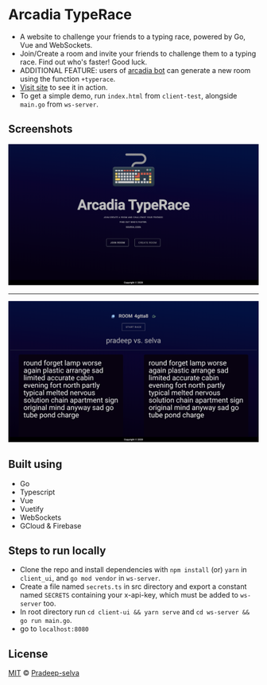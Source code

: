 # Arcadia TypeRace

- A website to challenge your friends to a typing race, powered by Go, Vue and WebSockets.
- Join/Create a room and invite your friends to challenge them to a typing race.
  Find out who's faster! Good luck.
- ADDITIONAL FEATURE: users of [arcadia bot](https://github.com/Pradeep-selva/Arcadia-Bot) can generate a new room using the function `+typerace`.
- [Visit site](https://arcadia-typerace.web.app/) to see it in action.
- To get a simple demo, run `index.html` from `client-test`, alongside `main.go` from `ws-server`.

## Screenshots

![home](./client-ui/src/assets/ss1.png)

---

![details](./client-ui/src/assets/ss2.png)

## Built using

- Go
- Typescript
- Vue
- Vuetify
- WebSockets
- GCloud & Firebase

## Steps to run locally

- Clone the repo and install dependencies with `npm install` (or) `yarn` in `client_ui`, and `go mod vendor` in `ws-server`.
- Create a file named `secrets.ts` in src directory and export a constant named `SECRETS` containing your x-api-key, which must be added to `ws-server` too.
- In root directory run `cd client-ui && yarn serve` and `cd ws-server && go run main.go`.
- go to `localhost:8080`

## License

[MIT](LICENSE) © [Pradeep-selva](https://github.com/Pradeep-selva)
